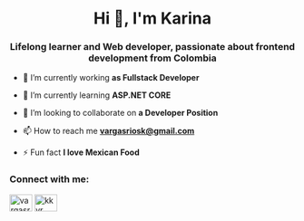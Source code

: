 <h1 align="center">Hi 👋, I'm Karina</h1>
<h3 align="center">Lifelong learner and Web developer, passionate about frontend development from Colombia</h3>

- 🔭 I’m currently working **as Fullstack Developer**

- 🌱 I’m currently learning **ASP.NET CORE**

- 👯 I’m looking to collaborate on **a Developer Position**

- 📫 How to reach me **vargasriosk@gmail.com**

- ⚡ Fun fact **I love Mexican Food**

<h3 align="left">Connect with me:</h3>
<p align="left">
<a href="https://twitter.com/vargasriosk" target="blank"><img align="center" src="https://raw.githubusercontent.com/rahuldkjain/github-profile-readme-generator/master/src/images/icons/Social/twitter.svg" alt="vargasriosk" height="30" width="40" /></a>
<a href="https://linkedin.com/in/kkvr" target="blank"><img align="center" src="https://raw.githubusercontent.com/rahuldkjain/github-profile-readme-generator/master/src/images/icons/Social/linked-in-alt.svg" alt="kkvr" height="30" width="40" /></a>
</p>

